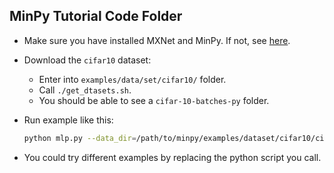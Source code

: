 MinPy Tutorial Code Folder
---------------------

* Make sure you have installed MXNet and MinPy. If not, see [here](https://minpy.readthedocs.io/en/latest/get-started/install.html).
* Download the `cifar10` dataset:
  - Enter into `examples/data/set/cifar10/` folder.
  - Call `./get_dtasets.sh`.
  - You should be able to see a `cifar-10-batches-py` folder.
* Run example like this:

  ```bash
  python mlp.py --data_dir=/path/to/minpy/examples/dataset/cifar10/cifar-10-batches-py/
  ```
  
* You could try different examples by replacing the python script you call.
